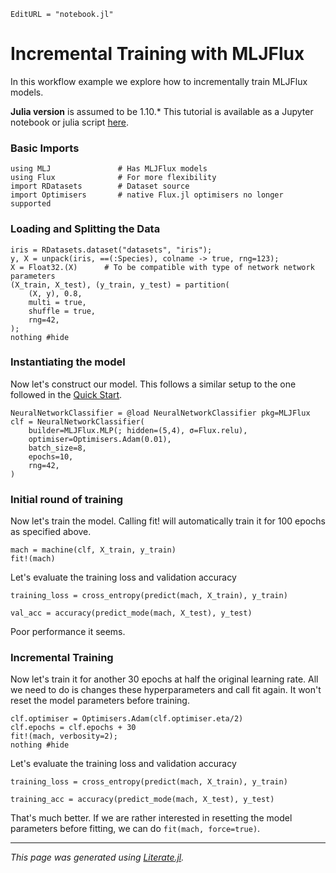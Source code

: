 ```@meta
EditURL = "notebook.jl"
```

# Incremental Training with MLJFlux

In this workflow example we explore how to incrementally train MLJFlux models.

**Julia version** is assumed to be 1.10.* This tutorial is available as a Jupyter
notebook or julia script
[here](https://github.com/FluxML/MLJFlux.jl/tree/dev/docs/src/common_workflows/incremental_training).

### Basic Imports

````@example incremental_training
using MLJ               # Has MLJFlux models
using Flux              # For more flexibility
import RDatasets        # Dataset source
import Optimisers       # native Flux.jl optimisers no longer supported
````

### Loading and Splitting the Data

````@example incremental_training
iris = RDatasets.dataset("datasets", "iris");
y, X = unpack(iris, ==(:Species), colname -> true, rng=123);
X = Float32.(X)      # To be compatible with type of network network parameters
(X_train, X_test), (y_train, y_test) = partition(
    (X, y), 0.8,
    multi = true,
    shuffle = true,
    rng=42,
);
nothing #hide
````

### Instantiating the model

Now let's construct our model. This follows a similar setup to the one followed in the
[Quick Start](../../index.md#Quick-Start).

````@example incremental_training
NeuralNetworkClassifier = @load NeuralNetworkClassifier pkg=MLJFlux
clf = NeuralNetworkClassifier(
    builder=MLJFlux.MLP(; hidden=(5,4), σ=Flux.relu),
    optimiser=Optimisers.Adam(0.01),
    batch_size=8,
    epochs=10,
    rng=42,
)
````

### Initial round of training

Now let's train the model. Calling fit! will automatically train it for 100 epochs as
specified above.

````@example incremental_training
mach = machine(clf, X_train, y_train)
fit!(mach)
````

Let's evaluate the training loss and validation accuracy

````@example incremental_training
training_loss = cross_entropy(predict(mach, X_train), y_train)
````

````@example incremental_training
val_acc = accuracy(predict_mode(mach, X_test), y_test)
````

Poor performance it seems.

### Incremental Training

Now let's train it for another 30 epochs at half the original learning rate. All we need
to do is changes these hyperparameters and call fit again. It won't reset the model
parameters before training.

````@example incremental_training
clf.optimiser = Optimisers.Adam(clf.optimiser.eta/2)
clf.epochs = clf.epochs + 30
fit!(mach, verbosity=2);
nothing #hide
````

Let's evaluate the training loss and validation accuracy

````@example incremental_training
training_loss = cross_entropy(predict(mach, X_train), y_train)
````

````@example incremental_training
training_acc = accuracy(predict_mode(mach, X_test), y_test)
````

That's much better. If we are rather interested in resetting the model parameters before
fitting, we can do `fit(mach, force=true)`.

---

*This page was generated using [Literate.jl](https://github.com/fredrikekre/Literate.jl).*

